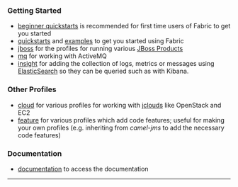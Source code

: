 ### Getting Started

* [beginner quickstarts](/fabric/profiles/example/quickstarts/beginner) is recommended for first time users of Fabric to get you started
* [quickstarts](/fabric/profiles/example/quickstarts) and [examples](/fabric/profiles/example) to get you started using Fabric
* [jboss](/fabric/profiles/jboss) for the profiles for running various [JBoss Products](http://www.jboss.org/products)
* [mq](/fabric/profiles/mq) for working with ActiveMQ
* [insight](/fabric/profiles/insight) for adding the collection of logs, metrics or messages using [ElasticSearch](http://www.elasticsearch.org/) so they can be queried such as with Kibana.

### Other Profiles

* [cloud](/fabric/profiles/cloud) for various profiles for working with [jclouds](http://jclouds.apache.org/) like OpenStack and EC2
* [feature](/fabric/profiles/feature) for various profiles which add code features; useful for making your own profiles (e.g. inheriting from *camel-jms* to add the necessary code features)

### Documentation

* [documentation](/fabric/profiles/docs) to access the documentation
* **
